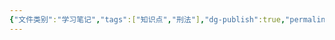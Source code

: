 ```yaml
---
{"文件类别":"学习笔记","tags":["知识点","刑法"],"dg-publish":true,"permalink":"/学习笔记studyup/刑总/突发故意/","dgPassFrontmatter":true,"created":"2024-11-02T17:32:12.963+08:00","updated":"2024-11-02T17:32:13.269+08:00"}
---
```


